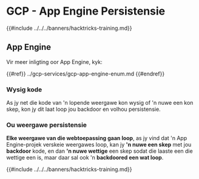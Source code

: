 # GCP - App Engine Persistensie

{{#include ../../../banners/hacktricks-training.md}}

## App Engine

Vir meer inligting oor App Engine, kyk:

{{#ref}}
../gcp-services/gcp-app-engine-enum.md
{{#endref}}

### Wysig kode

As jy net die kode van 'n lopende weergawe kon wysig of 'n nuwe een kon skep, kon jy dit laat loop jou backdoor en volhou persistensie.

### Ou weergawe persistensie

**Elke weergawe van die webtoepassing gaan loop**, as jy vind dat 'n App Engine-projek verskeie weergawes loop, kan jy **'n nuwe een skep** met jou **backdoor** kode, en dan **'n nuwe wettige** een skep sodat die laaste een die wettige een is, maar daar sal ook 'n **backdoored een wat loop**. 

{{#include ../../../banners/hacktricks-training.md}}

